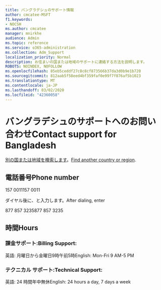 ```yaml
---
title: バングラデシュのサポート情報
author: cmcatee-MSFT
f1.keywords:
- NOCSH
ms.author: cmcatee
manager: mnirkhe
audience: Admin
ms.topic: reference
ms.service: o365-administration
ms.collection: Adm_Support
localization_priority: Normal
description: お住まいの国または地域のサポートに連絡する方法を説明します。
ROBOTS: NOINDEX, NOFOLLOW
ms.openlocfilehash: 85eb5ceddf27c8c8cf873566b37da3d0b9e1b720
ms.sourcegitcommit: 812aab5f58eed4bf359faf0e99f7f876af5b1023
ms.translationtype: MT
ms.contentlocale: ja-JP
ms.lasthandoff: 03/02/2020
ms.locfileid: "42360058"
---
```

# <a name="contact-support-for-bangladesh"></a><span data-ttu-id="82ecf-103">バングラデシュのサポートへのお問い合わせ</span><span class="sxs-lookup"><span data-stu-id="82ecf-103">Contact support for Bangladesh</span></span>

<span data-ttu-id="82ecf-104">[別の国または地域を検索します](../contact-support-for-business-products.md)。</span><span class="sxs-lookup"><span data-stu-id="82ecf-104">[Find another country or region](../contact-support-for-business-products.md).</span></span>

## <a name="phone-number"></a><span data-ttu-id="82ecf-105">電話番号</span><span class="sxs-lookup"><span data-stu-id="82ecf-105">Phone number</span></span>
<span data-ttu-id="82ecf-106">157 0011</span><span class="sxs-lookup"><span data-stu-id="82ecf-106">157 0011</span></span>

<span data-ttu-id="82ecf-107">ダイヤル後に、と入力します。</span><span class="sxs-lookup"><span data-stu-id="82ecf-107">After dialing, enter</span></span>

<span data-ttu-id="82ecf-108">877 857 3235</span><span class="sxs-lookup"><span data-stu-id="82ecf-108">877 857 3235</span></span>

## <a name="hours"></a><span data-ttu-id="82ecf-109">時間</span><span class="sxs-lookup"><span data-stu-id="82ecf-109">Hours</span></span>
### <a name="billing-support"></a><span data-ttu-id="82ecf-110">課金サポート:</span><span class="sxs-lookup"><span data-stu-id="82ecf-110">Billing Support:</span></span>

<span data-ttu-id="82ecf-111">英語: 月曜日から金曜日9時午前5時</span><span class="sxs-lookup"><span data-stu-id="82ecf-111">English: Mon-Fri 9 AM-5 PM</span></span>

### <a name="technical-support"></a><span data-ttu-id="82ecf-112">テクニカル サポート:</span><span class="sxs-lookup"><span data-stu-id="82ecf-112">Technical Support:</span></span>

<span data-ttu-id="82ecf-113">英語: 24 時間年中無休</span><span class="sxs-lookup"><span data-stu-id="82ecf-113">English: 24 hours a day, 7 days a week</span></span>
